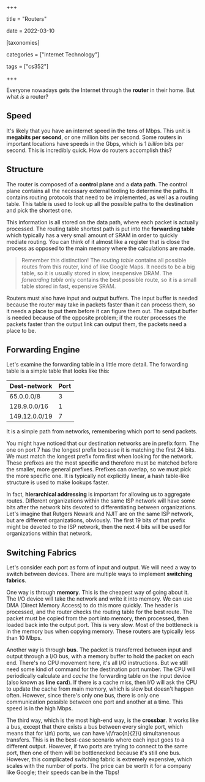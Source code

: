 +++

title = "Routers"

date = 2022-03-10



[taxonomies]

categories = ["Internet Technology"]

tags = ["cs352"]

+++

Everyone nowadays gets the Internet through the **router** in their home. But what *is* a router?

<!-- more -->

## Speed

It's likely that you have an internet speed in the tens of Mbps. This unit is **megabits per second**, or one million bits per second. Some routers in important locations have speeds in the Gbps, which is 1 *billion* bits per second. This is incredibly quick. How do routers accomplish this?

## Structure

The router is composed of a **control plane** and a **data path**. The control plane contains all the necessary external tooling to determine the paths. It contains routing protocols that need to be implemented, as well as a routing table. This table is used to look up all the possible paths to the destination and pick the shortest one.

This information is all stored on the data path, where each packet is actually processed. The routing table shortest path is put into the **forwarding table** which typically has a very small amount of SRAM in order to quickly mediate routing. You can think of it almost like a register that is close the process as opposed to the main memory where the calculations are made.

> Remember this distinction! The *routing table* contains all possible routes from this router, kind of like Google Maps. It needs to be a big table, so it is usually stored in slow, inexpensive DRAM. The *forwarding table* only contains the best possible route, so it is a small table stored in fast, expensive SRAM.

Routers must also have input and output buffers. The input buffer is needed because the router may take in packets faster than it can process them, so it needs a place to put them before it can figure them out. The output buffer is needed because of the opposite problem; if the router processes the packets faster than the output link can output them, the packets need a place to be.

## Forwarding Engine

Let's examine the forwarding table in a little more detail. The forwarding table is a simple table that looks like this:

| Dest-network  | Port |
| ------------- | ---- |
| 65.0.0.0/8    | 3    |
| 128.9.0.0/16  | 1    |
| 149.12.0.0/19 | 7    |

It is a simple path from networks, remembering which port to send packets.

You might have noticed that our destination networks are in prefix form. The one on port 7 has the longest prefix because it is matching the first 24 bits. We must match the longest prefix form first when looking for the network. These prefixes are the most specific and therefore must be matched before the smaller, more general prefixes. Prefixes can overlap, so we must pick the more specific one. It is typically not explicitly linear, a hash table-like structure is used to make lookups faster.

In fact, **hierarchical addressing** is important for allowing us to aggregate routes. Different organizations within the same ISP network will have some bits after the network bits devoted to differentiating between organizations. Let's imagine that Rutgers Newark and NJIT are on the same ISP network, but are different organizations, obviously. The first 19 bits of that prefix might be devoted to the ISP network, then the next 4 bits will be used for organizations within that network.

## Switching Fabrics

Let's consider each port as form of input and output. We will need a way to switch between devices. There are multiple ways to implement **switching fabrics**.

One way is through **memory**. This is the cheapest way of going about it. The I/O device will take the network and write it into memory. We can use DMA (Direct Memory Access) to do this more quickly. The header is processed, and the router checks the routing table for the best route. The packet must be copied from the port into memory, then processed, then loaded back into the output port. This is very slow. Most of the bottleneck is in the memory bus when copying memory. These routers are typically less than 10 Mbps.

Another way is through **bus**. The packet is transferred between input and output through a I/O bus, with a memory buffer to hold the packet on each end. There's no CPU movement here, it's all I/O instructions. But we still need some kind of command for the destination port number. The CPU will periodically calculate and *cache* the forwarding table on the input device (also known as **line card**). If there is a cache miss, then I/O will ask the CPU to update the cache from main memory, which is slow but doesn't happen often. However, since there's only one bus, there is only one communication possible between one port and another at a time. This speed is in the high Mbps.

The third way, which is the most high-end way, is the **crossbar**. It works like a bus, except that there exists a bus between every single port, which means that for \\(n\\) ports, we can have \\(\frac{n}{2}\\) simultanenous transfers. This is in the best-case scenario where each input goes to a different output. However, if two ports are trying to connect to the same port, then one of them will be bottlenecked because it's still one bus. However, this complicated switching fabric is extremely expensive, which scales with the number of ports. The price can be worth it for a company like Google; their speeds can be in the Tbps!



